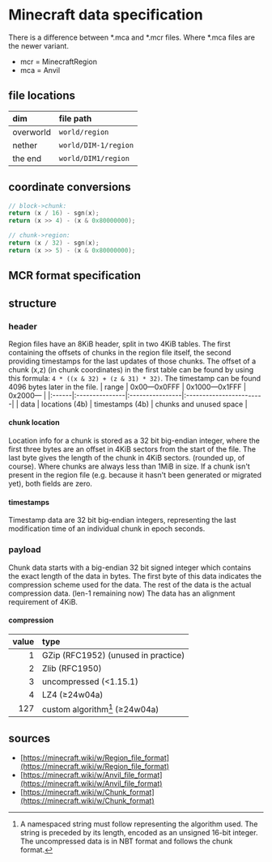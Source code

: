 # Minecraft data specification
There is a difference between \*.mca and \*.mcr files.
Where \*.mca files are the newer variant.
- mcr = MinecraftRegion
- mca = Anvil

## file locations
| dim       | file path            |
|:----------|:---------------------|
| overworld | `world/region`       |
| nether    | `world/DIM-1/region` |
| the end   | `world/DIM1/region`  |

## coordinate conversions
```c
// block->chunk:
return (x / 16) - sgn(x);
return (x >> 4) - (x & 0x80000000);

// chunk->region:
return (x / 32) - sgn(x);
return (x >> 5) - (x & 0x80000000);
```

## MCR format specification
## structure
### header
Region files have an 8KiB header, split in two 4KiB tables.
The first containing the offsets of chunks in the region file itself, the second providing timestamps for the last updates of those chunks.
The offset of a chunk (x,z) (in chunk coordinates) in the first table can be found by using this formula:
`4 * ((x & 32) + (z & 31) * 32)`. The timestamp can be found 4096 bytes later in the file.
| range | 0x00—0x0FFF    | 0x1000—0x1FFF   | 0x2000—                 |
|:------|:---------------|:----------------|:------------------------|
| data  | locations (4b) | timestamps (4b) | chunks and unused space |

#### chunk location
Location info for a chunk is stored as a 32 bit big-endian integer, where the first three bytes are an offset in 4KiB sectors from the start of the file.
The last byte gives the length of the chunk in 4KiB sectors. (rounded up, of course). Where chunks are always less than 1MiB in size.
If a chunk isn't present in the region file (e.g. because it hasn't been generated or migrated yet), both fields are zero.

#### timestamps
Timestamp data are 32 bit big-endian integers, representing the last modification time of an individual chunk in epoch seconds.

### payload
Chunk data starts with a big-endian 32 bit signed integer which contains the exact length of the data in bytes.
The first byte of this data indicates the compression scheme used for the data. The rest of the data is the actual compression data. (len-1 remaining now)
The data has an alignment requirement of 4KiB.

#### compression
| value | type                                |
|------:|:------------------------------------|
|     1 | GZip (RFC1952) (unused in practice) |
|     2 | Zlib (RFC1950)                      |
|     3 | uncompressed (<1.15.1)              |
|     4 | LZ4 (≥24w04a)                       |
|   127 | custom algorithm[^1] (≥24w04a)      |
[^1]: A namespaced string must follow representing the algorithm used. The string is preceded by its length, encoded as an unsigned 16-bit integer.
The uncompressed data is in NBT format and follows the chunk format.

<!-- TODO: perform further research by reading the articles and writing the information down here. -->

## sources
- [https://minecraft.wiki/w/Region_file_format](https://minecraft.wiki/w/Region_file_format)
- [https://minecraft.wiki/w/Anvil_file_format](https://minecraft.wiki/w/Anvil_file_format)
- [https://minecraft.wiki/w/Chunk_format](https://minecraft.wiki/w/Chunk_format)
